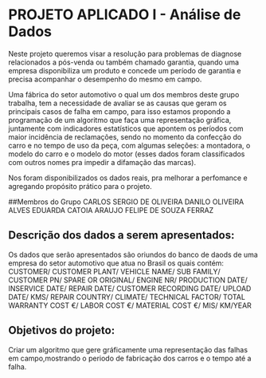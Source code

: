 # PROJETO APLICADO I - Análise de Dados 

Neste projeto queremos visar a resolução para problemas de diagnose relacionados a pós-venda ou também chamado garantia, quando uma empresa disponibiliza um produto e concede um período de garantia e precisa acompanhar o desempenho do mesmo em campo.

Uma fábrica do setor automotivo o qual um dos membros deste grupo trabalha, tem a necessidade de avaliar se as causas que geram os principais casos de falha em campo, para isso estamos propondo a programação de um algoritmo que faça uma representação gráfica, juntamente com indicadores estatísticos que apontem os períodos com maior incidência de reclamações, sendo no momento da confecção do carro e no tempo de uso da peça, com algumas seleções: a montadora, o modelo do carro e o modelo do motor (esses dados foram classificados com outros nomes pra impedir a difamação das marcas).

Nos foram disponibilizados os dados reais, pra melhorar a perfomance e agregando propósito prático para o projeto.

##Membros do Grupo
CARLOS SERGIO DE OLIVEIRA
DANILO OLIVEIRA ALVES
EDUARDA CATOIA ARAUJO
FELIPE DE SOUZA FERRAZ


## Descrição dos dados a serem apresentados:

Os dados que serão apresentados são oriundos do banco de daods de uma empresa do setor automotivo que atua no Brasil os quais contém:
CUSTOMER/	CUSTOMER PLANT/	VEHICLE NAME/	SUB FAMILY/	CUSTOMER PN/	SPARE OR ORIGINAL/	ENGINE NR/	PRODUCTION DATE/	INSERVICE DATE/	REPAIR DATE/	CUSTOMER RECORDING DATE/	UPLOAD DATE/	KMS/	REPAIR COUNTRY/	CLIMATE/	TECHNICAL FACTOR/	TOTAL WARRANTY COST €/	LABOR COST €/	MATERIAL COST €/	MIS/	KM/YEAR


## Objetivos do projeto:

Criar um algoritmo que gere gráficamente uma representação das falhas em campo,mostrando o periodo de fabricação dos carros e o tempo até a falha.


